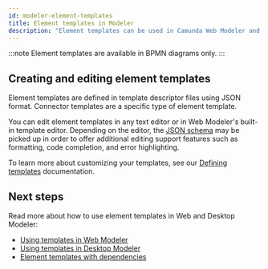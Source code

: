 ```yaml
---
id: modeler-element-templates
title: Element templates in Modeler
description: "Element templates can be used in Camunda Web Modeler and Desktop Modeler."
---
```


:::note
Element templates are available in BPMN diagrams only.
:::

## Creating and editing element templates

Element templates are defined in template descriptor files using JSON format. Connector templates are a specific type of element template.

You can edit element templates in any text editor or in Web Modeler's built-in template editor. Depending on the editor, the [JSON schema](defining-templates.md#json-schema-compatibility) may be picked up in order to offer additional editing support features such as formatting, code completion, and error highlighting.

To learn more about customizing your templates, see our [Defining templates](./defining-templates.md) documentation.

## Next steps

Read more about how to use element templates in Web and Desktop Modeler:

- [Using templates in Web Modeler](/components/modeler/web-modeler/element-templates/using-templates.md)
- [Using templates in Desktop Modeler](/components/modeler/desktop-modeler/element-templates/using-templates.md)
- [Element templates with dependencies](./element-template-with-dependencies.md)

